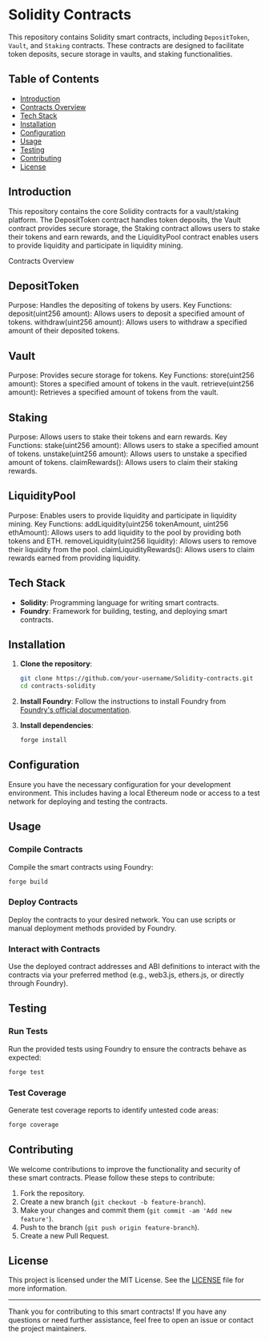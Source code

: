 # Solidity Contracts 

This repository contains Solidity smart contracts, including `DepositToken`, `Vault`, and `Staking` contracts. These contracts are designed to facilitate token deposits, secure storage in vaults, and staking functionalities.

## Table of Contents
- [Introduction](#introduction)
- [Contracts Overview](#contracts-overview)
- [Tech Stack](#tech-stack)
- [Installation](#installation)
- [Configuration](#configuration)
- [Usage](#usage)
- [Testing](#testing)
- [Contributing](#contributing)
- [License](#license)

## Introduction

This repository contains the core Solidity contracts for a vault/staking platform. The DepositToken contract handles token deposits, the Vault contract provides secure storage, the Staking contract allows users to stake their tokens and earn rewards, and the LiquidityPool contract enables users to provide liquidity and participate in liquidity mining.

Contracts Overview

## DepositToken
Purpose: Handles the depositing of tokens by users.
Key Functions:
deposit(uint256 amount): Allows users to deposit a specified amount of tokens.
withdraw(uint256 amount): Allows users to withdraw a specified amount of their deposited tokens.

## Vault
Purpose: Provides secure storage for tokens.
Key Functions:
store(uint256 amount): Stores a specified amount of tokens in the vault.
retrieve(uint256 amount): Retrieves a specified amount of tokens from the vault.

## Staking
Purpose: Allows users to stake their tokens and earn rewards.
Key Functions:
stake(uint256 amount): Allows users to stake a specified amount of tokens.
unstake(uint256 amount): Allows users to unstake a specified amount of tokens.
claimRewards(): Allows users to claim their staking rewards.

## LiquidityPool
Purpose: Enables users to provide liquidity and participate in liquidity mining.
Key Functions:
addLiquidity(uint256 tokenAmount, uint256 ethAmount): Allows users to add liquidity to the pool by providing both tokens and ETH.
removeLiquidity(uint256 liquidity): Allows users to remove their liquidity from the pool.
claimLiquidityRewards(): Allows users to claim rewards earned from providing liquidity.

## Tech Stack

- **Solidity**: Programming language for writing smart contracts.
- **Foundry**: Framework for building, testing, and deploying smart contracts.

## Installation

1. **Clone the repository**:
    ```sh
    git clone https://github.com/your-username/Solidity-contracts.git
    cd contracts-solidity
    ```

2. **Install Foundry**:
    Follow the instructions to install Foundry from [Foundry's official documentation](https://getfoundry.sh/).

3. **Install dependencies**:
    ```sh
    forge install
    ```

## Configuration

Ensure you have the necessary configuration for your development environment. This includes having a local Ethereum node or access to a test network for deploying and testing the contracts.

## Usage

### Compile Contracts
Compile the smart contracts using Foundry:
```sh
forge build
```

### Deploy Contracts
Deploy the contracts to your desired network. You can use scripts or manual deployment methods provided by Foundry.

### Interact with Contracts
Use the deployed contract addresses and ABI definitions to interact with the contracts via your preferred method (e.g., web3.js, ethers.js, or directly through Foundry).

## Testing

### Run Tests
Run the provided tests using Foundry to ensure the contracts behave as expected:
```sh
forge test
```

### Test Coverage
Generate test coverage reports to identify untested code areas:
```sh
forge coverage
```

## Contributing

We welcome contributions to improve the functionality and security of these smart contracts. Please follow these steps to contribute:

1. Fork the repository.
2. Create a new branch (`git checkout -b feature-branch`).
3. Make your changes and commit them (`git commit -am 'Add new feature'`).
4. Push to the branch (`git push origin feature-branch`).
5. Create a new Pull Request.

## License

This project is licensed under the MIT License. See the [LICENSE](LICENSE) file for more information.

---

Thank you for contributing to this smart contracts! If you have any questions or need further assistance, feel free to open an issue or contact the project maintainers.
